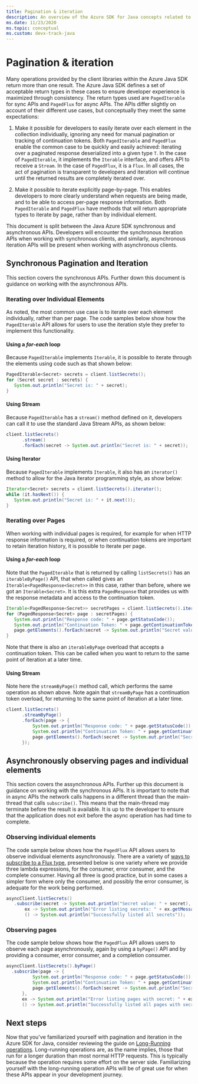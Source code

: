 ```yaml
---
title: Pagination & iteration
description: An overview of the Azure SDK for Java concepts related to pagination and iteration
ms.date: 11/23/2020
ms.topic: conceptual
ms.custom: devx-track-java
---
```


# Pagination & iteration

Many operations provided by the client libraries within the Azure Java SDK return more than one result. The Azure Java SDK defines a set of acceptable return types in these cases to ensure developer experience is maximized through consistency. The return types used are `PagedIterable` for sync APIs and `PagedFlux` for async APIs. The APIs differ slightly on account of their different use cases, but conceptually they meet the same expectations:

1. Make it possible for developers to easily iterate over each element in the collection individually, ignoring any need for manual pagination or tracking of continuation tokens. Both `PagedIterable` and `PagedFlux` enable the common case to be quickly and easily achieved: iterating over a paginated response deserialized into a given type `T`. In the case of `PagedIterable`, it implements the `Iterable` interface, and offers API to receive a `Stream`. In the case of `PagedFlux`, it is a `Flux`. In all cases, the act of pagination is transparent to developers and iteration will continue until the returned results are completely iterated over.

2. Make it possible to iterate explicitly page-by-page. This enables developers to more clearly understand when requests are being made, and to be able to access per-page response information. Both `PagedIterable` and `PagedFlux` have methods that will return appropriate types to iterate by page, rather than by individual element.

This document is split between the Java Azure SDK synchronous and asynchronous APIs. Developers will encounter the synchronous iteration APIs when working with synchronous clients, and similarly, asynchronous iteration APIs will be present when working with asynchronous clients.

## Synchronous Pagination and Iteration

This section covers the synchronous APIs. Further down this document is guidance on working with the asynchronous APIs.

### Iterating over Individual Elements

As noted, the most common use case is to iterate over each element individually, rather than per page. The code samples below show how the `PagedIterable` API allows for users to use the iteration style they prefer to implement this functionality.

#### Using a _for-each_ loop

Because `PagedIterable` implements `Iterable`, it is possible to iterate through the elements using code such as that shown below:

```java
PagedIterable<Secret> secrets = client.listSecrets();
for (Secret secret : secrets) {
   System.out.println("Secret is: " + secret);
}
```

#### Using Stream

Because `PagedIterable` has a `stream()` method defined on it, developers can call it to use the standard Java Stream APIs, as shown below:

```java
client.listSecrets()
      .stream()
      .forEach(secret -> System.out.println("Secret is: " + secret));
```

#### Using Iterator

Because `PagedIterable` implements `Iterable`, it also has an `iterator()` method to allow for the Java iterator programming style, as show below:

```java
Iterator<Secret> secrets = client.listSecrets().iterator();
while (it.hasNext()) {
   System.out.println("Secret is: " + it.next());
}
```

### Iterating over Pages

When working with individual pages is required, for example for when HTTP response information is required, or when continuation tokens are important to retain iteration history, it is possible to iterate per page.

#### Using a _for-each_ loop

Note that the `PagedIterable` that is returned by calling `listSecrets()` has an `iterableByPage()` API, that when called gives an `Iterable<PagedResponse<Secret>>` in this case, rather than before, where we got an `Iterable<Secret>`. It is this extra `PagedResponse` that provides us with the response metadata and access to the continuation token.

```java
Iterable<PagedResponse<Secret>> secretPages = client.listSecrets().iterableByPage();
for (PagedResponse<Secret> page : secretPages) {
   System.out.println("Response code: " + page.getStatusCode());
   System.out.println("Continuation Token: " + page.getContinuationToken());
   page.getElements().forEach(secret -> System.out.println("Secret value: " + secret))
}
```

Note that there is also an `iterableByPage` overload that accepts a continuation token. This can be called when you want to return to the same point of iteration at a later time.

#### Using Stream

Note here the `streamByPage()` method call, which performs the same operation as shown above. Note again that `streamByPage` has a continuation token overload, for returning to the same point of iteration at a later time.

```java
client.listSecrets()
      .streamByPage()
      .forEach(page -> {
          System.out.println("Response code: " + page.getStatusCode());
          System.out.println("Continuation Token: " + page.getContinuationToken());
          page.getElements().forEach(secret -> System.out.println("Secret value: " + secret))
      });
```

## Asynchronously observing pages and individual elements

This section covers the assynchronous APIs. Further up this document is guidance on working with the synchronous APIs. It is important to note that in async APIs the network calls happens in a different thread than the main-thread that calls `subscribe()`. This means that the main-thread may terminate before the result is available. It is up to the developer to ensure that the application does not exit before the async operation has had time to complete.

### Observing individual elements

The code sample below shows how the `PagedFlux` API allows users to observe individual elements asynchronously. There are a variety of [ways to subscribe to a Flux type](https://projectreactor.io/docs/core/release/reference/#_simple_ways_to_create_a_flux_or_mono_and_subscribe_to_it), presented below is one variety where we provide three lambda expressions, for the consumer, error consumer, and the complete consumer. Having all three is good practice, but in some cases a simpler form where only the consumer, and possibly the error consumer, is adequate for the work being performed.
 
 ```java
asyncClient.listSecrets()
    .subscribe(secret -> System.out.println("Secret value: " + secret),
        ex -> System.out.println("Error listing secrets: " + ex.getMessage()),
        () -> System.out.println("Successfully listed all secrets"));
 ```
 
 ### Observing pages
 
 The code sample below shows how the `PagedFlux` API allows users to observe each page asynchronously, again by using a `byPage()` API and by providing a consumer, error consumer, and a completion consumer.
 
  ```java
asyncClient.listSecrets().byPage()
    .subscribe(page -> {
            System.out.println("Response code: " + page.getStatusCode());
            System.out.println("Continuation Token: " + page.getContinuationToken());
            page.getElements().forEach(secret -> System.out.println("Secret value: " + secret))
        },
        ex -> System.out.println("Error listing pages with secret: " + ex.getMessage()),
        () -> System.out.println("Successfully listed all pages with secret"));
 ```
 
 ## Next steps

Now that you've familiarized yourself with pagination and iteration in the Azure SDK for Java, consider reviewing the guide on [Long-Running operations](long_running_operations.md). Long-running operations are, as the name implies, those that run for a longer duration than most normal HTTP requests. This is typically because the operation requires some effort on the server side. Familiarizing yourself with the long-running operation APIs will be of great use for when these APIs appear in your development journey.
